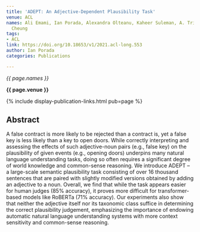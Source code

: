 ```yaml
---
title: 'ADEPT: An Adjective-Dependent Plausibility Task'
venue: ACL
names: Ali Emami, Ian Porada, Alexandra Olteanu, Kaheer Suleman, A. Trischler, J.
  Cheung
tags:
- ACL
link: https://doi.org/10.18653/v1/2021.acl-long.553
author: Ian Porada
categories: Publications

---
```


*{{ page.names }}*

**{{ page.venue }}**

{% include display-publication-links.html pub=page %}

## Abstract

A false contract is more likely to be rejected than a contract is, yet a false key is less likely than a key to open doors. While correctly interpreting and assessing the effects of such adjective-noun pairs (e.g., false key) on the plausibility of given events (e.g., opening doors) underpins many natural language understanding tasks, doing so often requires a significant degree of world knowledge and common-sense reasoning. We introduce ADEPT – a large-scale semantic plausibility task consisting of over 16 thousand sentences that are paired with slightly modified versions obtained by adding an adjective to a noun. Overall, we find that while the task appears easier for human judges (85% accuracy), it proves more difficult for transformer-based models like RoBERTa (71% accuracy). Our experiments also show that neither the adjective itself nor its taxonomic class suffice in determining the correct plausibility judgement, emphasizing the importance of endowing automatic natural language understanding systems with more context sensitivity and common-sense reasoning.